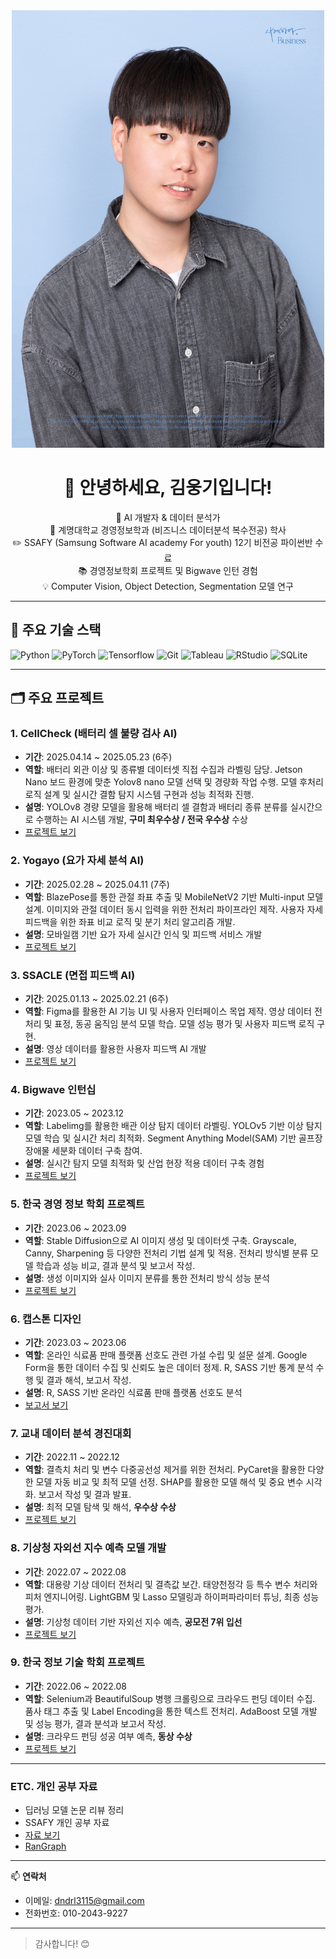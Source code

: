 <div align="center">
  <img src="14.30-김웅기2_비즈니스-포맷.jpg" width=500 height=700>
</div>
<h1 align="center">👋 안녕하세요, 김웅기입니다!</h1>
<p align="center">
  🌱 AI 개발자 & 데이터 분석가<br>
  🏫 계명대학교 경영정보학과 (비즈니스 데이터분석 복수전공) 학사<br>
  ✏️ SSAFY (Samsung Software AI academy For youth) 12기 비전공 파이썬반 수료<br>
  📚 경영정보학회 프로젝트 및 Bigwave 인턴 경험<br>
  💡 Computer Vision, Object Detection, Segmentation 모델 연구<br>
</p>

---

## 🔧 주요 기술 스택

![Python](https://img.shields.io/badge/Python-3776AB?logo=python&logoColor=white)
![PyTorch](https://img.shields.io/badge/PyTorch-EE4C2C?logo=pytorch&logoColor=white)
![Tensorflow](https://img.shields.io/badge/Tensorflow-FFBB00?logo=tensorflow&logoColor=black)
![Git](https://img.shields.io/badge/Git-F05032?logo=git&logoColor=white)
![Tableau](https://img.shields.io/badge/Tableau-E97627?logo=Tableau&logoColor=white)
![RStudio](https://img.shields.io/badge/RStudio-75AADB?logo=RStudio&logoColor=white)
![SQLite](https://img.shields.io/badge/SQLite-003B57?logo=sqlite&logoColor=white)

---

## 🗂 주요 프로젝트

### 1. CellCheck (배터리 셀 불량 검사 AI)  
- **기간**: 2025.04.14 ~ 2025.05.23 (6주)  
- **역할**: 배터리 외관 이상 및 종류별 데이터셋 직접 수집과 라벨링 담당. Jetson Nano 보드 환경에 맞춘 Yolov8 nano 모델 선택 및 경량화 작업 수행. 모델 후처리 로직 설계 및 실시간 결함 탐지 시스템 구현과 성능 최적화 진행.
- **설명**: YOLOv8 경량 모델을 활용해 배터리 셀 결함과 배터리 종류 분류를 실시간으로 수행하는 AI 시스템 개발, **구미 최우수상 / 전국 우수상** 수상  
- [프로젝트 보기](https://github.com/wwwoong1/cellcheck)

### 2. Yogayo (요가 자세 분석 AI)  
- **기간**: 2025.02.28 ~ 2025.04.11 (7주)  
- **역할**: BlazePose를 통한 관절 좌표 추출 및 MobileNetV2 기반 Multi-input 모델 설계. 이미지와 관절 데이터 동시 입력을 위한 전처리 파이프라인 제작. 사용자 자세 피드백을 위한 좌표 비교 로직 및 분기 처리 알고리즘 개발.
- **설명**: 모바일캠 기반 요가 자세 실시간 인식 및 피드백 서비스 개발  
- [프로젝트 보기](https://github.com/wwwoong1/yogayo)

### 3. SSACLE (면접 피드백 AI)  
- **기간**: 2025.01.13 ~ 2025.02.21 (6주)  
- **역할**: Figma를 활용한 AI 기능 UI 및 사용자 인터페이스 목업 제작. 영상 데이터 전처리 및 표정, 동공 움직임 분석 모델 학습. 모델 성능 평가 및 사용자 피드백 로직 구현.
- **설명**: 영상 데이터를 활용한 사용자 피드백 AI 개발
- [프로젝트 보기](https://github.com/wwwoong1/SSACLE)

### 4. Bigwave 인턴십  
- **기간**: 2023.05 ~ 2023.12  
- **역할**: Labelimg를 활용한 배관 이상 탐지 데이터 라벨링. YOLOv5 기반 이상 탐지 모델 학습 및 실시간 처리 최적화. Segment Anything Model(SAM) 기반 골프장 장애물 세분화 데이터 구축 참여.
- **설명**: 실시간 탐지 모델 최적화 및 산업 현장 적용 데이터 구축 경험  
- [프로젝트 보기](https://github.com/wwwoong1/bigwave)

### 5. 한국 경영 정보 학회 프로젝트  
- **기간**: 2023.06 ~ 2023.09  
- **역할**: Stable Diffusion으로 AI 이미지 생성 및 데이터셋 구축. Grayscale, Canny, Sharpening 등 다양한 전처리 기법 설계 및 적용. 전처리 방식별 분류 모델 학습과 성능 비교, 결과 분석 및 보고서 작성.
- **설명**: 생성 이미지와 실사 이미지 분류를 통한 전처리 방식 성능 분석  
- [프로젝트 보기](https://github.com/wwwoong1/kmis_2)

### 6. 캡스톤 디자인  
- **기간**: 2023.03 ~ 2023.06  
- **역할**: 온라인 식료품 판매 플랫폼 선호도 관련 가설 수립 및 설문 설계. Google Form을 통한 데이터 수집 및 신뢰도 높은 데이터 정제. R, SASS 기반 통계 분석 수행 및 결과 해석, 보고서 작성.
- **설명**: R, SASS 기반 온라인 식료품 판매 플랫폼 선호도 분석  
- [보고서 보기](https://github.com/wwwoong1/caps)

### 7. 교내 데이터 분석 경진대회  
- **기간**: 2022.11 ~ 2022.12  
- **역할**: 결측치 처리 및 변수 다중공선성 제거를 위한 전처리. PyCaret을 활용한 다양한 모델 자동 비교 및 최적 모델 선정. SHAP를 활용한 모델 해석 및 중요 변수 시각화. 보고서 작성 및 결과 발표.
- **설명**: 최적 모델 탐색 및 해석, **우수상 수상**  
- [프로젝트 보기](https://github.com/wwwoong1/Intra-school-competition)

### 8. 기상청 자외선 지수 예측 모델 개발  
- **기간**: 2022.07 ~ 2022.08  
- **역할**: 대용량 기상 데이터 전처리 및 결측값 보간. 태양천정각 등 특수 변수 처리와 피처 엔지니어링. LightGBM 및 Lasso 모델링과 하이퍼파라미터 튜닝, 최종 성능 평가.
- **설명**: 기상청 데이터 기반 자외선 지수 예측, **공모전 7위 입선**  
- [프로젝트 보기](https://github.com/wwwoong1/Meteorological)

### 9. 한국 정보 기술 학회 프로젝트  
- **기간**: 2022.06 ~ 2022.08  
- **역할**: Selenium과 BeautifulSoup 병행 크롤링으로 크라우드 펀딩 데이터 수집. 품사 태그 추출 및 Label Encoding을 통한 텍스트 전처리. AdaBoost 모델 개발 및 성능 평가, 결과 분석과 보고서 작성.
- **설명**: 크라우드 펀딩 성공 여부 예측, **동상 수상**  
- [프로젝트 보기](https://github.com/wwwoong1/kmis)

---

### ETC. 개인 공부 자료  
- 딥러닝 모델 논문 리뷰 정리  
- SSAFY 개인 공부 자료  
- [자료 보기](https://github.com/wwwoong1/study)  
- [RanGraph](https://github.com/wwwoong1/RanGraph)
---

📫 **연락처**  
- 이메일: dndrl3115@gmail.com  
- 전화번호: 010-2043-9227  

---

> 감사합니다! 😊
